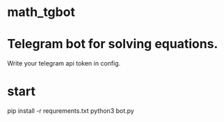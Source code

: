 # math_tgbot
# Telegram bot for solving equations.
Write your telegram api token in config.

# start
pip install -r requrements.txt
python3 bot.py
